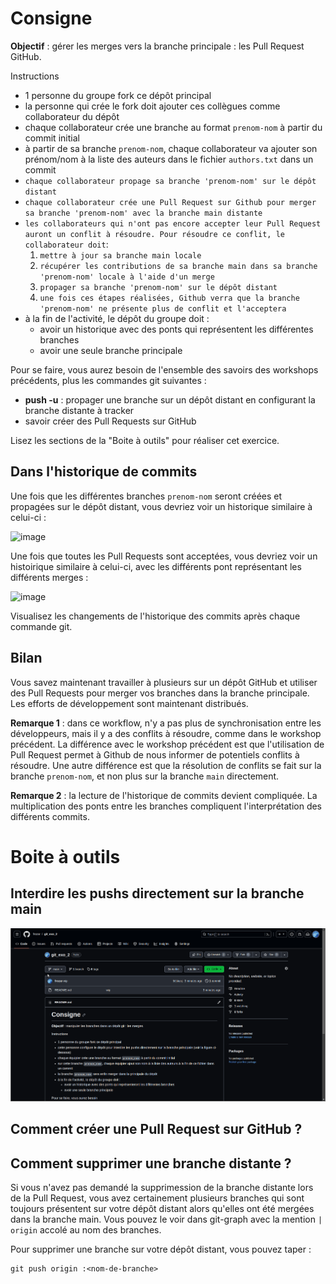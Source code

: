 # Consigne

**Objectif** : gérer les merges vers la branche principale : les Pull Request GitHub.

Instructions
 - 1 personne du groupe fork ce dépôt principal
 - la personne qui crée le fork doit ajouter ces collègues comme collaborateur du dépôt
 - chaque collaborateur crée une branche au format `prenom-nom` à partir du commit initial
 - à partir de sa branche `prenom-nom`, chaque collaborateur va ajouter son prénom/nom à la liste des auteurs dans le fichier `authors.txt` dans un commit
 - `chaque collaborateur propage sa branche 'prenom-nom' sur le dépôt distant`
 - `chaque collaborateur crée une Pull Request sur Github pour merger sa branche 'prenom-nom' avec la branche main distante`
 - `les collaborateurs qui n'ont pas encore accepter leur Pull Request auront un conflit à résoudre. Pour résoudre ce conflit, le collaborateur doit`:
   1. `mettre à jour sa branche main locale`
   2. `récupérer les contributions de sa branche main dans sa branche 'prenom-nom' locale à l'aide d'un merge`
   3. `propager sa branche 'prenom-nom' sur le dépôt distant`
   4. `une fois ces étapes réalisées, Github verra que la branche 'prenom-nom' ne présente plus de conflit et l'acceptera`
 - à la fin de l'activité, le dépôt du groupe doit :
   - avoir un historique avec des ponts qui représentent les différentes branches
   - avoir une seule branche principale

Pour se faire, vous aurez besoin de l'ensemble des savoirs des workshops précédents, plus les commandes git suivantes :
 - **push -u** : propager une branche sur un dépôt distant en configurant la branche distante à tracker
 - savoir créer des Pull Requests sur GitHub

Lisez les sections de la "Boite à outils" pour réaliser cet exercice.

## Dans l'historique de commits

Une fois que les différentes branches `prenom-nom` seront créées et propagées sur le 
dépôt distant, vous devriez voir un historique similaire à celui-ci :

![image](img/historique-initial.png)

Une fois que toutes les Pull Requests sont acceptées, vous devriez voir un histoirique
similaire à celui-ci, avec les différents pont représentant les différents merges :

![image](img/historique-final.png)

Visualisez les changements de l'historique des commits après chaque commande git.

## Bilan

Vous savez maintenant travailler à plusieurs sur un dépôt GitHub et utiliser des 
Pull Requests pour merger vos branches dans la branche principale. Les efforts
de développement sont maintenant distribués.

**Remarque 1** : dans ce workflow, n'y a pas plus de synchronisation entre les développeurs, mais il y a des conflits à résoudre, comme dans le workshop précédent.
La différence avec le workshop précédent est que l'utilisation de Pull Request 
permet à Github de nous informer de potentiels conflits à résoudre. 
Une autre différence est que la résolution de conflits se fait sur la branche 
`prenom-nom`, et non plus sur la branche `main` directement.

**Remarque 2** : la lecture de l'historique de commits devient compliquée. La 
multiplication des ponts entre les branches compliquent l'interprétation des 
différents commits.

# Boite à outils

## Interdire les pushs directement sur la branche main

![Protéger une branche GitHub](img/github-protect-branch.gif "Protéger une branche GitHub")

## Comment créer une Pull Request sur GitHub ?

## Comment supprimer une branche distante ?

Si vous n'avez pas demandé la supprimession de la branche distante lors de la Pull 
Request, vous avez certainement plusieurs branches qui sont toujours présentent sur 
votre dépôt distant alors qu'elles ont été mergées dans la branche main. Vous pouvez le 
voir dans git-graph avec la mention `| origin` accolé au nom des branches.

Pour supprimer une branche sur votre dépôt distant, vous pouvez taper :
```
git push origin :<nom-de-branche>
```
